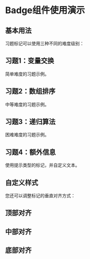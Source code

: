  # Badge组件使用演示

## 基本用法

习题标记可以使用三种不同的难度级别：

## 习题1：变量交换 <Badge type="easy" />

简单难度的习题示例。

## 习题2：数组排序 <Badge type="medium" />

中等难度的习题示例。

## 习题3：递归算法 <Badge type="hard" />

困难难度的习题示例。

## 习题4：额外信息 <Badge type="tip" text="课堂习题" />

使用提示类型的标记，并自定义文本。

## 自定义样式

您还可以调整标记的垂直对齐方式：

## 顶部对齐 <Badge type="easy" vertical="top" />

## 中部对齐 <Badge type="medium" vertical="middle" />

## 底部对齐 <Badge type="hard" vertical="bottom" />
